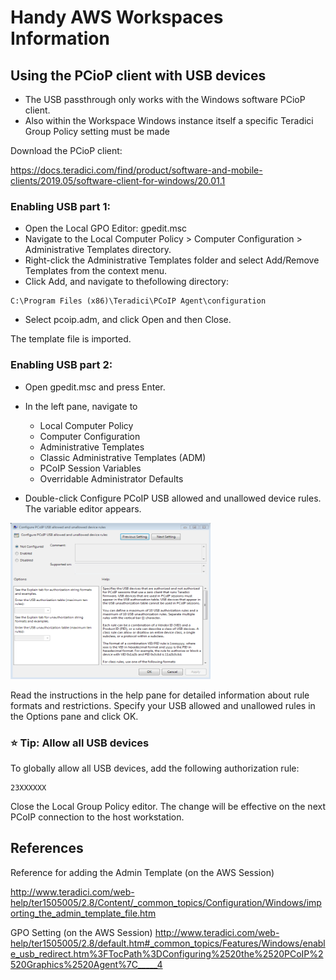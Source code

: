 # Handy AWS Workspaces Information


## Using the PCioP client with USB devices

* The USB passthrough only works with the Windows software PCioP client.
* Also within the Workspace Windows instance itself a specific Teradici Group Policy setting must be made

Download the PCioP client:

https://docs.teradici.com/find/product/software-and-mobile-clients/2019.05/software-client-for-windows/20.01.1

### Enabling USB part 1:

* Open the Local GPO Editor: gpedit.msc 
* Navigate to the Local Computer Policy > Computer Configuration > Administrative Templates directory.
* Right-click the Administrative Templates folder and select Add/Remove Templates from the context menu.
* Click Add, and navigate to thefollowing directory:
```
C:\Program Files (x86)\Teradici\PCoIP Agent\configuration
```
* Select pcoip.adm, and click Open and then Close.

The template file is imported.


### Enabling USB part 2:

* Open gpedit.msc and press Enter.
* In the left pane, navigate to
  * Local Computer Policy
  - Computer Configuration
  - Administrative Templates
  - Classic Administrative Templates (ADM)
  - PCoIP Session Variables
  - Overridable Administrator Defaults

* Double-click Configure PCoIP USB allowed and unallowed device rules. The variable editor appears.

[//]: # (Pull in image this way to control size in markdown)
<img width="320" height="250" src="https://github.com/awsandy/workspaces/raw/master/img/configure-usb-devices.png" />


Read the instructions in the help pane for detailed information about rule formats and restrictions.
Specify your USB allowed and unallowed rules in the Options pane and click OK.

### :star: Tip: Allow all USB devices
To globally allow all USB devices, add the following authorization rule:
```
23XXXXXX
```

Close the Local Group Policy editor.
The change will be effective on the next PCoIP connection to the host workstation.


## References

Reference for adding the Admin Template (on the AWS Session)

http://www.teradici.com/web-help/ter1505005/2.8/Content/_common_topics/Configuration/Windows/importing_the_admin_template_file.htm

GPO Setting (on the AWS Session)
http://www.teradici.com/web-help/ter1505005/2.8/default.htm#_common_topics/Features/Windows/enable_usb_redirect.htm%3FTocPath%3DConfiguring%2520the%2520PCoIP%2520Graphics%2520Agent%7C_____4
